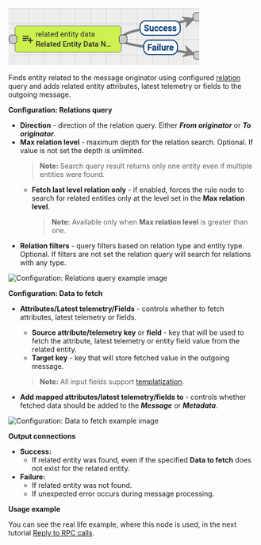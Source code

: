 ![image](/images/user-guide/rule-engine-2-0/nodes/enrichment-nodes/related-entity-data-node.png)

Finds entity related to the message originator using configured [relation](/docs/{{docsPrefix}}user-guide/entities-and-relations/#relations) query
and adds related entity attributes, latest telemetry or fields to the outgoing message.

**Configuration: Relations query**

* **Direction** - direction of the relation query. Either **_From originator_** or **_To originator_**.
* **Max relation level** - maximum depth for the relation search. Optional. If value is not set the depth is unlimited.
  > **Note:** Search query result returns only one entity even if multiple entities were found.
  * **Fetch last level relation only** - if enabled, forces the rule node to search for related entities only at the level set in the **Max relation level**.
    > **Note:** Available only when **Max relation level** is greater than one.
* **Relation filters** - query filters based on relation type and entity type. Optional. If filters are not set the relation query will search for relations with any type.

![Configuration: Relations query example image](/images/user-guide/rule-engine-2-0/nodes/enrichment-related-entity-data-config-relations-query.png)

**Configuration: Data to fetch**

* **Attributes/Latest telemetry/Fields** - controls whether to fetch attributes, latest telemetry or fields.
  * **Source attribute/telemetry key** or **field** - key that will be used to fetch the attribute, latest telemetry or entity field value from the related entity.
  * **Target key** - key that will store fetched value in the outgoing message.

  > **Note:** All input fields support [templatization](/docs/{{docsPrefix}}user-guide/templatization/).
* **Add mapped attributes/latest telemetry/fields to** - controls whether fetched data should be added to the **_Message_** or **_Metadata_**.

![Configuration: Data to fetch example image](/images/user-guide/rule-engine-2-0/nodes/enrichment-related-entity-data-config-data-to-fetch.png)

**Output connections**
* **Success:**
  * If related entity was found, even if the specified **Data to fetch** does not exist for the related entity.
* **Failure:**
  * If related entity was not found.
  * If unexpected error occurs during message processing.

**Usage example**

You can see the real life example, where this node is used, in the next tutorial [Reply to RPC calls](/docs/user-guide/rule-engine-2-0/tutorials/rpc-reply-tutorial/#add-related-attributes-node).
